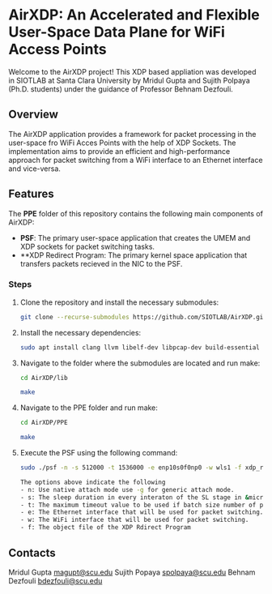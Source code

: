 # AirXDP: An Accelerated and Flexible User-Space Data Plane for WiFi Access Points

Welcome to the AirXDP project!
This XDP based appliation was developed in SIOTLAB at Santa Clara University by
Mridul Gupta and Sujith Polpaya (Ph.D. students) under the guidance of Professor Behnam Dezfouli.

## Overview

The AirXDP application provides a framework for packet processing in the user-space fro WiFi Acces Points with the help of XDP Sockets.
The implementation aims to provide an efficient and high-performance approach for packet switching from a WiFi interface to an Ethernet interface and vice-versa.

## Features

The **PPE** folder of this repository contains the following main components of AirXDP:

- **PSF**: The primary user-space application that creates the UMEM and XDP sockets for packet switching tasks. 
- **XDP Redirect Program: The primary kernel space application that transfers packets recieved in the NIC to the PSF.

### Steps

1. Clone the repository and install the necessary submodules:
    ```sh
    git clone --recurse-submodules https://github.com/SIOTLAB/AirXDP.git
    ```
2. Install the necessary dependencies:
    ```sh
    sudo apt install clang llvm libelf-dev libpcap-dev build-essential libc6-dev-i386
    ```
3. Navigate to the folder where the submodules are located and run make:
    ```sh
    cd AirXDP/lib
    ```
    ```sh
    make
    ```
4. Navigate to the PPE folder and run make:
    ```sh
    cd AirXDP/PPE
    ```
    ```sh
    make
    ```
5. Execute the PSF using the following command:
    ```sh
    sudo ./psf -n -s 512000 -t 1536000 -e enp10s0f0np0 -w wls1 -f xdp_redirect_program.o.

    The options above indicate the following
    - n: Use native attach mode use -g for generic attach mode.
    - s: The sleep duration in every interaton of the SL stage in &micro;s.
    - t: The maximum timeout value to be used if batch size number of packets are not received in &micro;s.
    - e: The Ethernet interface that will be used for packet switching.
    - w: The WiFi interface that will be used for packet switching.
    - f: The object file of the XDP Rdirect Program 
    ```
    
## Contacts
Mridul Gupta  magupt@scu.edu
Sujith Popaya spolpaya@scu.edu
Behnam Dezfouli bdezfouli@scu.edu
